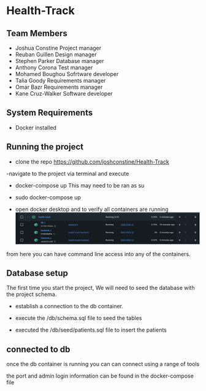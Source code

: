# Health-Track


## Team Members

- Joshua Constine Project manager
- Reuban Guillen Design manager
- Stephen Parker Database manager
- Anthony Corona Test manager
- Mohamed Boughou Sofrtware developer
- Talia Goody Requirements manager
- Omar Bazr Requirements manager
- Kane Cruz-Walker Software developer

## System Requirements

- Docker installed



## Running the project
- clone the repo https://github.com/joshconstine/Health-Track

-navigate to the project via terminal and execute

- docker-compose up
This may need to be ran as su
- sudo docker-compose up

- open docker desktop and to verify all containers are running
![alt text](<Screenshot 2024-09-06 at 14.54.04.png>)

from here you can have command line access into any of the containers. 

## Database setup
The first time you start the project, We will need to seed the database with the project schema.

- establish a connection to the db container.

- execute the /db/schema.sql file to seed the tables

- executed the /db/seed/patients.sql file to insert the patients


## connected to db 
once the db container is running you can can connect 
using a range of tools

the port and admin login information can be found in the docker-compose file

